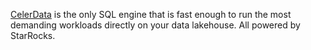 [CelerData](https://celerdata.com) is the only SQL engine that is fast enough to run the most demanding workloads directly on your data lakehouse. All powered by StarRocks. 
